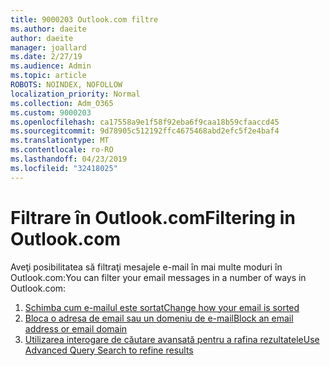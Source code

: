 ```yaml
---
title: 9000203 Outlook.com filtre
ms.author: daeite
author: daeite
manager: joallard
ms.date: 2/27/19
ms.audience: Admin
ms.topic: article
ROBOTS: NOINDEX, NOFOLLOW
localization_priority: Normal
ms.collection: Adm_O365
ms.custom: 9000203
ms.openlocfilehash: ca17558a9e1f58f92eba6f9caa18b59cfaaccd45
ms.sourcegitcommit: 9d78905c512192ffc4675468abd2efc5f2e4baf4
ms.translationtype: MT
ms.contentlocale: ro-RO
ms.lasthandoff: 04/23/2019
ms.locfileid: "32418025"
---
```

# <a name="filtering-in-outlookcom"></a><span data-ttu-id="aba4c-102">Filtrare în Outlook.com</span><span class="sxs-lookup"><span data-stu-id="aba4c-102">Filtering in Outlook.com</span></span>

<span data-ttu-id="aba4c-103">Aveţi posibilitatea să filtraţi mesajele e-mail în mai multe moduri în Outlook.com:</span><span class="sxs-lookup"><span data-stu-id="aba4c-103">You can filter your email messages in a number of ways in Outlook.com:</span></span>

1. [<span data-ttu-id="aba4c-104">Schimba cum e-mailul este sortat</span><span class="sxs-lookup"><span data-stu-id="aba4c-104">Change how your email is sorted</span></span>](https://support.office.com/article/e650ae23-b558-4fbf-bdd1-73268f6852b7)
2. [<span data-ttu-id="aba4c-105">Bloca o adresa de email sau un domeniu de e-mail</span><span class="sxs-lookup"><span data-stu-id="aba4c-105">Block an email address or email domain</span></span>](https://support.office.com/article/afba1c94-77bb-4f50-8b85-057cf52f4d5e)
3. [<span data-ttu-id="aba4c-106">Utilizarea interogare de căutare avansată pentru a rafina rezultatele</span><span class="sxs-lookup"><span data-stu-id="aba4c-106">Use Advanced Query Search to refine results</span></span>](https://support.office.com/article/88108edf-028e-4306-b87e-7400bbb40aa7)
